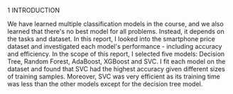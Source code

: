1 INTRODUCTION

We have learned multiple classification models in the course, and we also learned that there's no best model for all problems. Instead, it depends on the tasks and dataset. In this report, I looked into the smartphone price dataset and investigated each model's performance - including accuracy and efficiency. In the scope of this report, I selected five models: Decision Tree, Random Forest, AdaBoost, XGBoost and SVC. I fit each model on the dataset and found that SVC had the highest accuracy given different sizes of training samples. Moreover, SVC was very efficient as its training time was less than the other models except for the decision tree model. 

